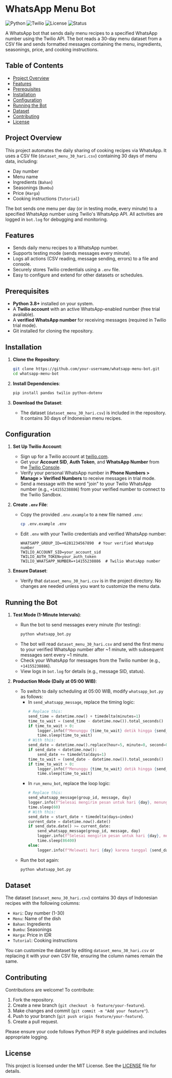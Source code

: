 # WhatsApp Menu Bot

![Python](https://img.shields.io/badge/python-3.8%2B-blue)
![Twilio](https://img.shields.io/badge/Twilio-API-red)
![License](https://img.shields.io/badge/license-MIT-green)
![Status](https://img.shields.io/badge/status-active-brightgreen)

A WhatsApp bot that sends daily menu recipes to a specified WhatsApp number using the Twilio API. The bot reads a 30-day menu dataset from a CSV file and sends formatted messages containing the menu, ingredients, seasonings, price, and cooking instructions.

## Table of Contents
- [Project Overview](#project-overview)
- [Features](#features)
- [Prerequisites](#prerequisites)
- [Installation](#installation)
- [Configuration](#configuration)
- [Running the Bot](#running-the-bot)
- [Dataset](#dataset)
- [Contributing](#contributing)
- [License](#license)

## Project Overview
This project automates the daily sharing of cooking recipes via WhatsApp. It uses a CSV file (`dataset_menu_30_hari.csv`) containing 30 days of menu data, including:
- Day number
- Menu name
- Ingredients (`Bahan`)
- Seasonings (`Bumbu`)
- Price (`Harga`)
- Cooking instructions (`Tutorial`)

The bot sends one menu per day (or in testing mode, every minute) to a specified WhatsApp number using Twilio's WhatsApp API. All activities are logged in `bot.log` for debugging and monitoring.

## Features
- Sends daily menu recipes to a WhatsApp number.
- Supports testing mode (sends messages every minute).
- Logs all actions (CSV reading, message sending, errors) to a file and console.
- Securely stores Twilio credentials using a `.env` file.
- Easy to configure and extend for other datasets or schedules.

## Prerequisites
- **Python 3.8+** installed on your system.
- A **Twilio account** with an active WhatsApp-enabled number (free trial available).
- A **verified WhatsApp number** for receiving messages (required in Twilio trial mode).
- Git installed for cloning the repository.

## Installation
1. **Clone the Repository**:
   ```bash
   git clone https://github.com/your-username/whatsapp-menu-bot.git
   cd whatsapp-menu-bot
   ```

2. **Install Dependencies**:
   ```bash
   pip install pandas twilio python-dotenv
   ```

3. **Download the Dataset**:
   - The dataset (`dataset_menu_30_hari.csv`) is included in the repository. It contains 30 days of Indonesian menu recipes.

## Configuration
1. **Set Up Twilio Account**:
   - Sign up for a Twilio account at [twilio.com](https://www.twilio.com/try-twilio).
   - Get your **Account SID**, **Auth Token**, and **WhatsApp Number** from the [Twilio Console](https://www.twilio.com/console).
   - Verify your personal WhatsApp number in **Phone Numbers > Manage > Verified Numbers** to receive messages in trial mode.
   - Send a message with the word "join" to your Twilio WhatsApp number (e.g., `+14155238886`) from your verified number to connect to the Twilio Sandbox.

2. **Create `.env` File**:
   - Copy the provided `.env.example` to a new file named `.env`:
     ```bash
     cp .env.example .env
     ```
   - Edit `.env` with your Twilio credentials and verified WhatsApp number:
     ```plaintext
     WHATSAPP_GROUP_ID=+6281234567890  # Your verified WhatsApp number
     TWILIO_ACCOUNT_SID=your_account_sid
     TWILIO_AUTH_TOKEN=your_auth_token
     TWILIO_WHATSAPP_NUMBER=+14155238886  # Twilio WhatsApp number
     ```

3. **Ensure Dataset**:
   - Verify that `dataset_menu_30_hari.csv` is in the project directory. No changes are needed unless you want to customize the menu data.

## Running the Bot
1. **Test Mode (1-Minute Intervals)**:
   - Run the bot to send messages every minute (for testing):
     ```bash
     python whatsapp_bot.py
     ```
   - The bot will read `dataset_menu_30_hari.csv` and send the first menu to your verified WhatsApp number after ~1 minute, with subsequent messages sent every ~1 minute.
   - Check your WhatsApp for messages from the Twilio number (e.g., `+14155238886`).
   - View logs in `bot.log` for details (e.g., message SID, status).

2. **Production Mode (Daily at 05:00 WIB)**:
   - To switch to daily scheduling at 05:00 WIB, modify `whatsapp_bot.py` as follows:
     - In `send_whatsapp_message`, replace the timing logic:
       ```python
       # Replace this:
       send_time = datetime.now() + timedelta(minutes=1)
       time_to_wait = (send_time - datetime.now()).total_seconds()
       if time_to_wait > 0:
           logger.info(f"Menunggu {time_to_wait} detik hingga {send_time} untuk hari {day}, nomor tujuan: whatsapp:{group_id}")
           time.sleep(time_to_wait)
       # With this:
       send_date = datetime.now().replace(hour=5, minute=0, second=0, microsecond=0)
       if send_date < datetime.now():
           send_date += timedelta(days=1)
       time_to_wait = (send_date - datetime.now()).total_seconds()
       if time_to_wait > 0:
           logger.info(f"Menunggu {time_to_wait} detik hingga {send_date} untuk hari {day}, nomor tujuan: whatsapp:{group_id}")
           time.sleep(time_to_wait)
       ```
     - In `run_menu_bot`, replace the loop logic:
       ```python
       # Replace this:
       send_whatsapp_message(group_id, message, day)
       logger.info(f"Selesai mengirim pesan untuk hari {day}, menunggu 60 detik sebelum lanjut")
       time.sleep(60)
       # With this:
       send_date = start_date + timedelta(days=index)
       current_date = datetime.now().date()
       if send_date.date() >= current_date:
           send_whatsapp_message(group_id, message, day)
           logger.info(f"Selesai mengirim pesan untuk hari {day}, menunggu hingga hari berikutnya")
           time.sleep(86400)
       else:
           logger.info(f"Melewati hari {day} karena tanggal {send_date.date()} sudah lewat")
       ```
   - Run the bot again:
     ```bash
     python whatsapp_bot.py
     ```

## Dataset
The dataset (`dataset_menu_30_hari.csv`) contains 30 days of Indonesian recipes with the following columns:
- `Hari`: Day number (1-30)
- `Menu`: Name of the dish
- `Bahan`: Ingredients
- `Bumbu`: Seasonings
- `Harga`: Price in IDR
- `Tutorial`: Cooking instructions

You can customize the dataset by editing `dataset_menu_30_hari.csv` or replacing it with your own CSV file, ensuring the column names remain the same.

## Contributing
Contributions are welcome! To contribute:
1. Fork the repository.
2. Create a new branch (`git checkout -b feature/your-feature`).
3. Make changes and commit (`git commit -m "Add your feature"`).
4. Push to your branch (`git push origin feature/your-feature`).
5. Create a pull request.

Please ensure your code follows Python PEP 8 style guidelines and includes appropriate logging.

## License
This project is licensed under the MIT License. See the [LICENSE](LICENSE) file for details.